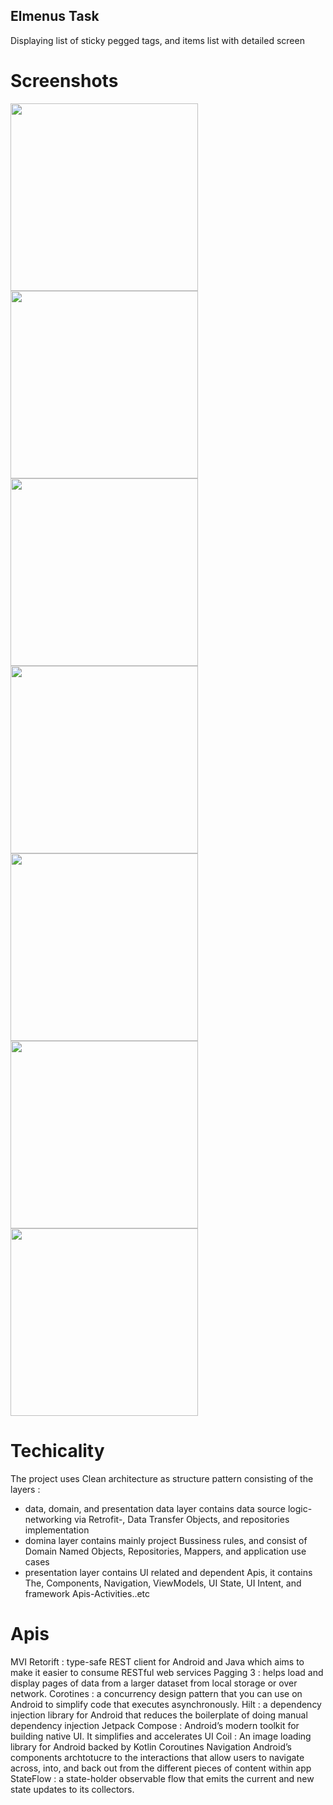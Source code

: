 ## Elmenus Task 

Displaying list of sticky pegged tags, and items list with detailed screen

# Screenshots 


<img src="https://user-images.githubusercontent.com/74387512/141703770-c4a7bd9d-b99b-4f1a-9d99-c5b199a26101.png" width="300">
<img src="https://user-images.githubusercontent.com/74387512/141703767-f7f3c63d-d024-4fa5-9223-73eed82710d5.png" width="300">

<img src="https://user-images.githubusercontent.com/74387512/141704035-2aecf229-67f0-4e68-8ad9-28be8eb2fccd.png" width="300">
<img src="https://user-images.githubusercontent.com/74387512/141704038-0fd03182-a881-47a2-b9bf-d84d650f8b83.png" width="300">

<img src="https://user-images.githubusercontent.com/74387512/141703777-282c391c-85e3-416e-b85d-3b9b7e5d6556.png" width="300">
<img src="https://user-images.githubusercontent.com/74387512/141703772-7fbeea6d-89f8-4948-a6d7-8dfe275ee1b1.png" width="300">
<img src="https://user-images.githubusercontent.com/74387512/141703780-243c45a4-6c7c-40d7-8a52-813d52aec4e7.png" width="300">


# Techicality 

The project uses Clean architecture as structure pattern consisting of the layers : 
* data, domain, and presentation data layer contains data source logic-networking via Retrofit-, Data Transfer Objects, and repositories implementation 
* domina layer contains mainly project Bussiness rules, and consist of Domain Named Objects, Repositories, Mappers, and application use cases 
* presentation layer contains UI related and dependent Apis, it contains The, Components, Navigation, ViewModels, UI State, UI Intent, and framework Apis-Activities..etc

# Apis 


MVI
Retorift : type-safe REST client for Android and Java which aims to make it easier to consume RESTful web services
Pagging 3 : helps load and display pages of data from a larger dataset from local storage or over network.
Corotines : a concurrency design pattern that you can use on Android to simplify code that executes asynchronously.
Hilt : a dependency injection library for Android that reduces the boilerplate of doing manual dependency injection
Jetpack Compose : Android’s modern toolkit for building native UI. It simplifies and accelerates UI 
Coil : An image loading library for Android backed by Kotlin Coroutines
Navigation  Android’s components archtotucre to the interactions that allow users to navigate across, into, and back out from the different pieces of content within app 
StateFlow : a state-holder observable flow that emits the current and new state updates to its collectors.

 

 
